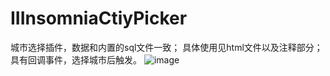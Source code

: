 # IIInsomniaCtiyPicker
城市选择插件，数据和内置的sql文件一致；
具体使用见html文件以及注释部分；
具有回调事件，选择城市后触发。
![image](IIInsomniaCtiyPicker/view.png)
